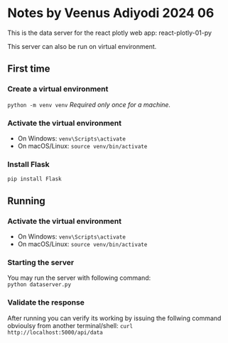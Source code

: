 # Notes by Veenus Adiyodi  2024 06

This is the data server for the react plotly web app: react-plotly-01-py

This server can also be run on virtual environment.
## First time
### Create a virtual environment 
`python -m venv venv`
*Required only once for a machine.*
### Activate the virtual environment 
- On Windows: `venv\Scripts\activate`
- On macOS/Linux: `source venv/bin/activate`

### Install Flask<br>
`pip install Flask`
## Running
### Activate the virtual environment 
- On Windows: `venv\Scripts\activate`
- On macOS/Linux: `source venv/bin/activate`
### Starting the server 
You may run the server with following command:<br>
`python dataserver.py`

### Validate the response

After running you can verify its working by issuing the follwing command obvioulsy from another terminal/shell:
`curl http://localhost:5000/api/data`
